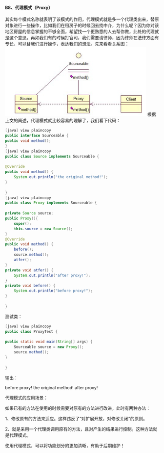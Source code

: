 #### B8、代理模式（Proxy） ###
其实每个模式名称就表明了该模式的作用，代理模式就是多一个代理类出来，替原对象进行一些操作，比如我们在租房子的时候回去找中介，为什么呢？因为你对该地区房屋的信息掌握的不够全面，希望找一个更熟悉的人去帮你做，此处的代理就是这个意思。再如我们有的时候打官司，我们需要请律师，因为律师在法律方面有专长，可以替我们进行操作，表达我们的想法。先来看看关系图：
![img](img4/b8.jpg)
根据上文的阐述，代理模式就比较容易的理解了，我们看下代码：

```java
[java] view plaincopy
public interface Sourceable {
public void method();
}
[java] view plaincopy
public class Source implements Sourceable {

@Override  
public void method() {  
    System.out.println("the original method!");  
}  

}
[java] view plaincopy
public class Proxy implements Sourceable {

private Source source;  
public Proxy(){  
    super();  
    this.source = new Source();  
}  
@Override  
public void method() {  
    before();  
    source.method();  
    atfer();  
}  
private void atfer() {  
    System.out.println("after proxy!");  
}  
private void before() {  
    System.out.println("before proxy!");  
}  

}
```
测试类：

```java
[java] view plaincopy
public class ProxyTest {

public static void main(String[] args) {  
    Sourceable source = new Proxy();  
    source.method();  
}  

}
```
输出：

before proxy!
the original method!
after proxy!

代理模式的应用场景：

如果已有的方法在使用的时候需要对原有的方法进行改进，此时有两种办法：

1、修改原有的方法来适应。这样违反了“对扩展开放，对修改关闭”的原则。

2、就是采用一个代理类调用原有的方法，且对产生的结果进行控制。这种方法就是代理模式。

使用代理模式，可以将功能划分的更加清晰，有助于后期维护！